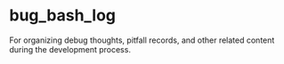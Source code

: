# bug_bash_log
For organizing debug thoughts, pitfall records, and other related content during the development process.

